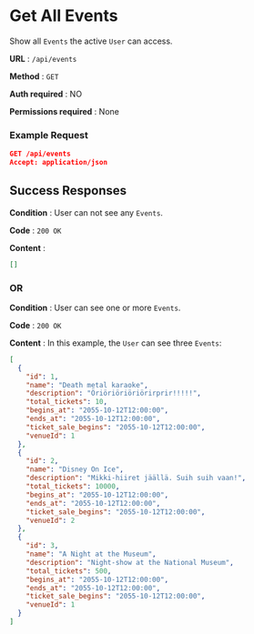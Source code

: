 # Get All Events

Show all `Events` the active `User` can access.

**URL** : `/api/events`

**Method** : `GET`

**Auth required** : NO

**Permissions required** : None

### Example Request

```json
GET /api/events
Accept: application/json
```

## Success Responses

**Condition** : User can not see any `Events`.

**Code** : `200 OK`

**Content** :

```json
[]
```

### OR

**Condition** : User can see one or more `Events`.

**Code** : `200 OK`

**Content** : In this example, the `User` can see three `Events`:

```json
[
  {
    "id": 1,
    "name": "Death metal karaoke",
    "description": "Öriöriöriöriörirprir!!!!!",
    "total_tickets": 10,
    "begins_at": "2055-10-12T12:00:00",
    "ends_at": "2055-10-12T12:00:00",
    "ticket_sale_begins": "2055-10-12T12:00:00",
    "venueId": 1
  },
  {
    "id": 2,
    "name": "Disney On Ice",
    "description": "Mikki-hiiret jäällä. Suih suih vaan!",
    "total_tickets": 10000,
    "begins_at": "2055-10-12T12:00:00",
    "ends_at": "2055-10-12T12:00:00",
    "ticket_sale_begins": "2055-10-12T12:00:00",
    "venueId": 2
  },
  {
    "id": 3,
    "name": "A Night at the Museum",
    "description": "Night-show at the National Museum",
    "total_tickets": 500,
    "begins_at": "2055-10-12T12:00:00",
    "ends_at": "2055-10-12T12:00:00",
    "ticket_sale_begins": "2055-10-12T12:00:00",
    "venueId": 1
  }
]
```
